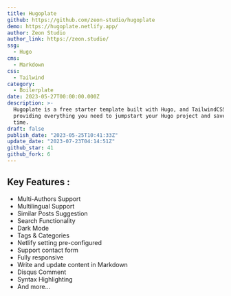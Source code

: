 ```yaml
---
title: Hugoplate
github: https://github.com/zeon-studio/hugoplate
demo: https://hugoplate.netlify.app/
author: Zeon Studio
author_link: https://zeon.studio/
ssg:
  - Hugo
cms:
  - Markdown
css:
  - Tailwind
category:
  - Boilerplate
date: 2023-05-27T00:00:00.000Z
description: >-
  Hugoplate is a free starter template built with Hugo, and TailwindCSS,
  providing everything you need to jumpstart your Hugo project and save valuable
  time.
draft: false
publish_date: "2023-05-25T10:41:33Z"
update_date: "2023-07-23T04:14:51Z"
github_star: 41
github_fork: 6
---
```


## Key Features :

- Multi-Authors Support
- Multilingual Support
- Similar Posts Suggestion
- Search Functionality
- Dark Mode
- Tags & Categories
- Netlify setting pre-configured
- Support contact form
- Fully responsive
- Write and update content in Markdown
- Disqus Comment
- Syntax Highlighting
- And more...
